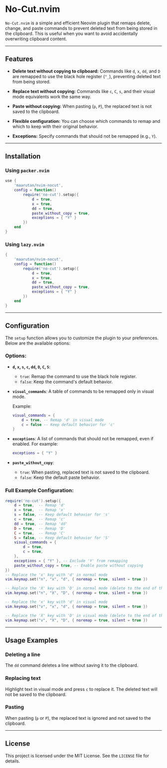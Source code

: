 # No-Cut.nvim

`No-Cut.nvim` is a simple and efficient Neovim plugin that remaps delete, change, and paste commands to prevent deleted text from being stored in the clipboard. This is useful when you want to avoid accidentally overwriting clipboard content.

---

## Features

- **Delete text without copying to clipboard:**
  Commands like `d`, `x`, `dd`, and `D` are remapped to use the black hole register (`"_`), preventing deleted text from being stored.

- **Replace text without copying:**
  Commands like `c`, `C`, `s`, and their visual mode equivalents work the same way.

- **Paste without copying:**
  When pasting (`p`, `P`), the replaced text is not saved to the clipboard.

- **Flexible configuration:**
  You can choose which commands to remap and which to keep with their original behavior.

- **Exceptions:**
  Specify commands that should not be remapped (e.g., `Y`).

---

## Installation

### Using `packer.nvim`

```lua
use {
    'maarutan/nvim-nocut',
    config = function()
        require('no-cut').setup({
            d = true,
            x = true,
            dd = true,
            paste_without_copy = true,
            exceptions = { "Y" }
        })
    end
}
```

### Using `lazy.nvim`

```lua
{
    'maarutan/nvim-nocut',
    config = function()
        require('no-cut').setup({
            d = true,
            x = true,
            dd = true,
            paste_without_copy = true,
            exceptions = { "Y" }
        })
    end
}
```

---

## Configuration

The `setup` function allows you to customize the plugin to your preferences. Below are the available options:

### Options:

- **`d`, `x`, `s`, `c`, `dd`, `D`, `C`, `S`**:

  - `true`: Remap the command to use the black hole register.
  - `false`: Keep the command's default behavior.

- **`visual_commands`**:
  A table of commands to be remapped only in visual mode.

  Example:

  ```lua
  visual_commands = {
      d = true, -- Remap 'd' in visual mode
      c = false -- Keep default behavior for 'c'
  }
  ```

- **`exceptions`**:
  A list of commands that should not be remapped, even if enabled. For example:

  ```lua
  exceptions = { "Y" }
  ```

- **`paste_without_copy`**:
  - `true`: When pasting, replaced text is not saved to the clipboard.
  - `false`: Keep the default paste behavior.

### Full Example Configuration:

```lua
require('no-cut').setup({
    d = true,  -- Remap 'd'
    x = true,  -- Remap 'x'
    s = false, -- Keep default behavior for 's'
    c = true,  -- Remap 'c'
    dd = true, -- Remap 'dd'
    D = true,  -- Remap 'D'
    C = true,  -- Remap 'C'
    S = false, -- Keep default behavior for 'S'
    visual_commands = {
        d = true,
        c = true,
    },
    exceptions = { "Y" }, -- Exclude 'Y' from remapping
    paste_without_copy = true, -- Enable paste without copying
})
-- Replace the 'x' key with 'd' in normal mode
vim.keymap.set("n", "x", "d", { noremap = true, silent = true })

-- Replace the 'X' key with 'D' in normal mode (delete to the end of the line)
vim.keymap.set("n", "X", "D", { noremap = true, silent = true })

-- Replace the 'x' key with 'd' in visual mode
vim.keymap.set("v", "x", "d", { noremap = true, silent = true })

-- Replace the 'X' key with 'D' in visual mode (delete to the end of the line)
vim.keymap.set("v", "X", "D", { noremap = true, silent = true })
```

---

## Usage Examples

### Deleting a line

The `dd` command deletes a line without saving it to the clipboard.

### Replacing text

Highlight text in visual mode and press `c` to replace it. The deleted text will not be saved to the clipboard.

### Pasting

When pasting (`p` or `P`), the replaced text is ignored and not saved to the clipboard.

---

## License

This project is licensed under the MIT License. See the `LICENSE` file for details.

